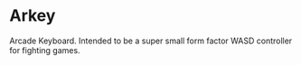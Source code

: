# Arkey
 Arcade Keyboard. Intended to be a super small form factor WASD controller for fighting games. 

